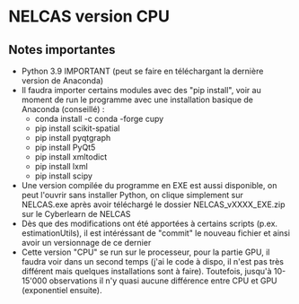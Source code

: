 # NELCAS version CPU
## Notes importantes
- Python 3.9 IMPORTANT (peut se faire en téléchargant la dernière version de Anaconda)
- Il faudra importer certains modules avec des "pip install", voir au moment de run le programme avec une installation basique de Anaconda (conseillé) :
    - conda install -c conda -forge cupy
    - pip install scikit-spatial
    - pip install pyqtgraph
    - pip install PyQt5
    - pip install xmltodict
    - pip install lxml
    - pip install scipy
- Une version compilée du programme en EXE est aussi disponible, on peut l'ouvrir sans installer Python, on clique simplement sur NELCAS.exe après avoir téléchargé le dossier NELCAS_vXXXX_EXE.zip sur le Cyberlearn de NELCAS
- Dès que des modifications ont été apportées à certains scripts (p.ex. estimationUtils), il est intéréssant de "commit" le nouveau fichier et ainsi avoir un versionnage de ce dernier
- Cette version "CPU" se run sur le processeur, pour la partie GPU, il faudra voir dans un second temps (j'ai le code à dispo, il n'est pas très différent mais quelques installations sont à faire). Toutefois, jusqu'à 10-15'000 observations il n'y quasi aucune différence entre CPU et GPU (exponentiel ensuite). 






